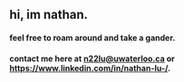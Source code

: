 ## hi, im nathan.

#### feel free to roam around and take a gander.

#### contact me here at n22lu@uwaterloo.ca or https://www.linkedin.com/in/nathan-lu-/.

<!--
**NathanL15/NathanL15** is a ✨ _special_ ✨ repository because its `README.md` (this file) appears on your GitHub profile.

Here are some ideas to get you started:

- 🔭 I’m currently working on ...
- 🌱 I’m currently learning ...
- 👯 I’m looking to collaborate on ...
- 🤔 I’m looking for help with ...
- 💬 Ask me about ...
- 📫 How to reach me: ...
- 😄 Pronouns: ...
- ⚡ Fun fact: ...
-->
